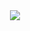 
<div align="center"> <img src="https://github-readme-stats.vercel.app/api?username=linjh0&show_icons=true&theme=tokyonight" /> </div>
